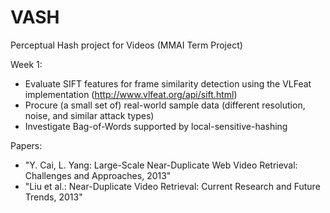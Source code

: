 VASH
====

Perceptual Hash project for Videos (MMAI Term Project)

Week 1:
* Evaluate SIFT features for frame similarity detection using the VLFeat implementation (http://www.vlfeat.org/api/sift.html)
* Procure (a small set of) real-world sample data (different resolution, noise, and similar attack types)
* Investigate Bag-of-Words supported by local-sensitive-hashing


Papers:
* "Y. Cai, L. Yang: Large-Scale Near-Duplicate Web Video Retrieval: Challenges and Approaches, 2013"
* "Liu et al.: Near-Duplicate Video Retrieval: Current Research and Future Trends, 2013"
